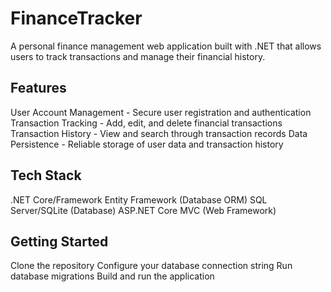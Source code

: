 # FinanceTracker
A personal finance management web application built with .NET that allows users to track transactions and manage their financial history.

## Features
User Account Management - Secure user registration and authentication
Transaction Tracking - Add, edit, and delete financial transactions
Transaction History - View and search through transaction records
Data Persistence - Reliable storage of user data and transaction history

## Tech Stack
.NET Core/Framework
Entity Framework (Database ORM)
SQL Server/SQLite (Database)
ASP.NET Core MVC (Web Framework)

## Getting Started
Clone the repository
Configure your database connection string
Run database migrations
Build and run the application
